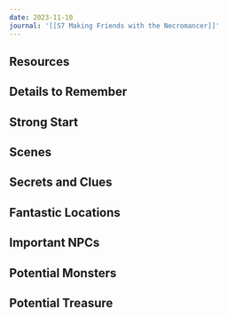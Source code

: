 ```yaml
---
date: 2023-11-10
journal: '[[S7 Making Friends with the Necromancer]]'
---
```

## Resources

## Details to Remember

## Strong Start  


## Scenes  


## Secrets and Clues  


## Fantastic Locations  


## Important NPCs  


## Potential Monsters  


## Potential Treasure  
